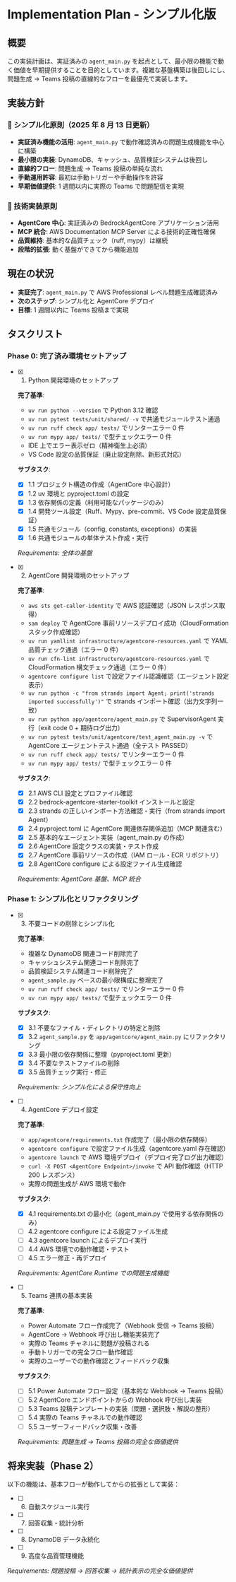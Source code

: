 # Implementation Plan - シンプル化版

## 概要

この実装計画は、実証済みの `agent_main.py` を起点として、最小限の機能で動く価値を早期提供することを目的としています。複雑な基盤構築は後回しにし、問題生成 → Teams 投稿の直線的なフローを最優先で実装します。

## 実装方針

### 🎯 シンプル化原則（2025 年 8 月 13 日更新）

- **実証済み機能の活用**: `agent_main.py` で動作確認済みの問題生成機能を中心に構築
- **最小限の実装**: DynamoDB、キャッシュ、品質検証システムは後回し
- **直線的フロー**: 問題生成 → Teams 投稿の単純な流れ
- **手動運用許容**: 最初は手動トリガーや手動操作を許容
- **早期価値提供**: 1 週間以内に実際の Teams で問題配信を実現

### 🔧 技術実装原則

- **AgentCore 中心**: 実証済みの BedrockAgentCore アプリケーション活用
- **MCP 統合**: AWS Documentation MCP Server による技術的正確性確保
- **品質維持**: 基本的な品質チェック（ruff, mypy）は継続
- **段階的拡張**: 動く基盤ができてから機能追加

## 現在の状況

- **実証完了**: `agent_main.py` で AWS Professional レベル問題生成確認済み
- **次のステップ**: シンプル化と AgentCore デプロイ
- **目標**: 1 週間以内に Teams 投稿まで実現

## タスクリスト

### Phase 0: 完了済み環境セットアップ

- [x] 1. Python 開発環境のセットアップ

  **完了基準**:

  - `uv run python --version` で Python 3.12 確認
  - `uv run pytest tests/unit/shared/ -v` で共通モジュールテスト通過
  - `uv run ruff check app/ tests/` でリンターエラー 0 件
  - `uv run mypy app/ tests/` で型チェックエラー 0 件
  - IDE 上でエラー表示ゼロ（精神衛生上必須）
  - VS Code 設定の品質保証（廃止設定削除、新形式対応）

  **サブタスク**:

  - [x] 1.1 プロジェクト構造の作成（AgentCore 中心設計）
  - [x] 1.2 uv 環境と pyproject.toml の設定
  - [x] 1.3 依存関係の定義（利用可能なパッケージのみ）
  - [x] 1.4 開発ツール設定（Ruff、Mypy、pre-commit、VS Code 設定品質保証）
  - [x] 1.5 共通モジュール（config, constants, exceptions）の実装
  - [x] 1.6 共通モジュールの単体テスト作成・実行

  _Requirements: 全体の基盤_

- [x] 2. AgentCore 開発環境のセットアップ

  **完了基準**:

  - `aws sts get-caller-identity` で AWS 認証確認（JSON レスポンス取得）
  - `sam deploy` で AgentCore 事前リソースデプロイ成功（CloudFormation スタック作成確認）
  - `uv run yamllint infrastructure/agentcore-resources.yaml` で YAML 品質チェック通過（エラー 0 件）
  - `uv run cfn-lint infrastructure/agentcore-resources.yaml` で CloudFormation 構文チェック通過（エラー 0 件）
  - `agentcore configure list` で設定ファイル認識確認（エージェント設定表示）
  - `uv run python -c "from strands import Agent; print('strands imported successfully')"` で strands インポート確認（出力文字列一致）
  - `uv run python app/agentcore/agent_main.py` で SupervisorAgent 実行（exit code 0 + 期待ログ出力）
  - `uv run pytest tests/unit/agentcore/test_agent_main.py -v` で AgentCore エージェントテスト通過（全テスト PASSED）
  - `uv run ruff check app/ tests/` でリンターエラー 0 件
  - `uv run mypy app/ tests/` で型チェックエラー 0 件

  **サブタスク**:

  - [x] 2.1 AWS CLI 設定とプロファイル確認
  - [x] 2.2 bedrock-agentcore-starter-toolkit インストールと設定
  - [x] 2.3 strands の正しいインポート方法確認・実行（from strands import Agent）
  - [x] 2.4 pyproject.toml に AgentCore 関連依存関係追加（MCP 関連含む）
  - [x] 2.5 基本的なエージェント実装（agent_main.py の作成）
  - [x] 2.6 AgentCore 設定クラスの実装・テスト作成
  - [x] 2.7 AgentCore 事前リソースの作成（IAM ロール・ECR リポジトリ）
  - [x] 2.8 AgentCore configure による設定ファイル生成確認

  _Requirements: AgentCore 基盤、MCP 統合_

### Phase 1: シンプル化とリファクタリング

- [x] 3. 不要コードの削除とシンプル化

  **完了基準**:

  - 複雑な DynamoDB 関連コード削除完了
  - キャッシュシステム関連コード削除完了
  - 品質検証システム関連コード削除完了
  - `agent_sample.py` ベースの最小限構成に整理完了
  - `uv run ruff check app/ tests/` でリンターエラー 0 件
  - `uv run mypy app/ tests/` で型チェックエラー 0 件

  **サブタスク**:

  - [x] 3.1 不要なファイル・ディレクトリの特定と削除
  - [x] 3.2 `agent_sample.py` を `app/agentcore/agent_main.py` にリファクタリング
  - [x] 3.3 最小限の依存関係に整理（pyproject.toml 更新）
  - [x] 3.4 不要なテストファイルの削除
  - [x] 3.5 品質チェック実行・修正

  _Requirements: シンプル化による保守性向上_

- [ ] 4. AgentCore デプロイ設定

  **完了基準**:

  - `app/agentcore/requirements.txt` 作成完了（最小限の依存関係）
  - `agentcore configure` で設定ファイル生成（agentcore.yaml 存在確認）
  - `agentcore launch` で AWS 環境デプロイ（デプロイ完了ログ出力確認）
  - `curl -X POST <AgentCore Endpoint>/invoke` で API 動作確認（HTTP 200 レスポンス）
  - 実際の問題生成が AWS 環境で動作

  **サブタスク**:

  - [x] 4.1 requirements.txt の最小化（agent_main.py で使用する依存関係のみ）
  - [ ] 4.2 agentcore configure による設定ファイル生成
  - [ ] 4.3 agentcore launch によるデプロイ実行
  - [ ] 4.4 AWS 環境での動作確認・テスト
  - [ ] 4.5 エラー修正・再デプロイ

  _Requirements: AgentCore Runtime での問題生成機能_

- [ ] 5. Teams 連携の基本実装

  **完了基準**:

  - Power Automate フロー作成完了（Webhook 受信 → Teams 投稿）
  - AgentCore → Webhook 呼び出し機能実装完了
  - 実際の Teams チャネルに問題が投稿される
  - 手動トリガーでの完全フロー動作確認
  - 実際のユーザーでの動作確認とフィードバック収集

  **サブタスク**:

  - [ ] 5.1 Power Automate フロー設定（基本的な Webhook → Teams 投稿）
  - [ ] 5.2 AgentCore エンドポイントからの Webhook 呼び出し実装
  - [ ] 5.3 Teams 投稿テンプレートの実装（問題・選択肢・解説の整形）
  - [ ] 5.4 実際の Teams チャネルでの動作確認
  - [ ] 5.5 ユーザーフィードバック収集・改善

  _Requirements: 問題生成 → Teams 投稿の完全な価値提供_

## 将来実装（Phase 2）

以下の機能は、基本フローが動作してからの拡張として実装：

- [ ] 6. 自動スケジュール実行
- [ ] 7. 回答収集・統計分析
- [ ] 8. DynamoDB データ永続化
- [ ] 9. 高度な品質管理機能

_Requirements: 問題投稿 → 回答収集 → 統計表示の完全な価値提供_
